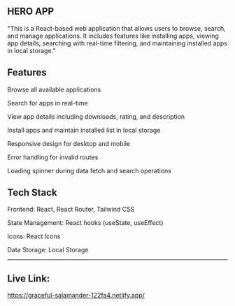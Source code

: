 ## HERO APP

"This is a React-based web application that allows users to browse, search, and manage applications. It includes features like installing apps, viewing app details, searching with real-time filtering, and maintaining installed apps in local storage."

## Features

Browse all available applications

Search for apps in real-time

View app details including downloads, rating, and description

Install apps and maintain installed list in local storage

Responsive design for desktop and mobile

Error handling for invalid routes

Loading spinner during data fetch and search operations

## Tech Stack

Frontend: React, React Router, Tailwind CSS

State Management: React hooks (useState, useEffect)

Icons: React Icons

Data Storage: Local Storage

---

## Live Link:

https://graceful-salamander-122fa4.netlify.app/
